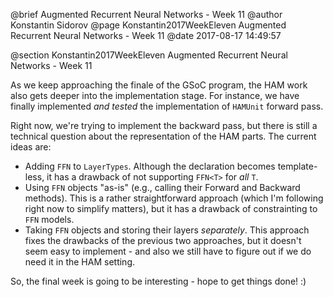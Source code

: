 @brief Augmented Recurrent Neural Networks - Week 11
@author Konstantin Sidorov
@page Konstantin2017WeekEleven Augmented Recurrent Neural Networks - Week 11
@date 2017-08-17 14:49:57

@section Konstantin2017WeekEleven Augmented Recurrent Neural Networks - Week 11

As we keep approaching the finale of the GSoC program, the HAM work also gets deeper into the implementation stage. For instance, we have finally implemented *and tested* the implementation of `HAMUnit` forward pass.

Right now, we're trying to implement the backward pass, but there is still a technical question about the representation of the HAM parts. The current ideas are:

- Adding `FFN` to `LayerTypes`. Although the declaration becomes template-less, it has a drawback of not supporting `FFN<T>` for *all* `T`.
- Using `FFN` objects "as-is" (e.g., calling their Forward and Backward methods). This is a rather straightforward approach (which I'm following right now to simplify matters), but it has a drawback of constrainting to `FFN` models.
- Taking `FFN` objects and storing their layers *separately*. This approach fixes the drawbacks of the previous two approaches, but it doesn't seem easy to implement - and also we still have to figure out if we do need it in the HAM setting.

So, the final week is going to be interesting - hope to get things done! :)